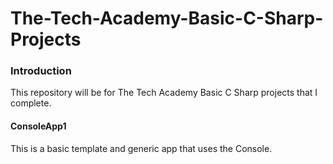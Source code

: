 # The-Tech-Academy-Basic-C-Sharp-Projects


<h3>Introduction</h3>
	This repository will be for The Tech Academy Basic C Sharp projects that I complete.

<h4>ConsoleApp1</h4>
	This is a basic template and generic app that uses the Console. 

 
  
  

    
